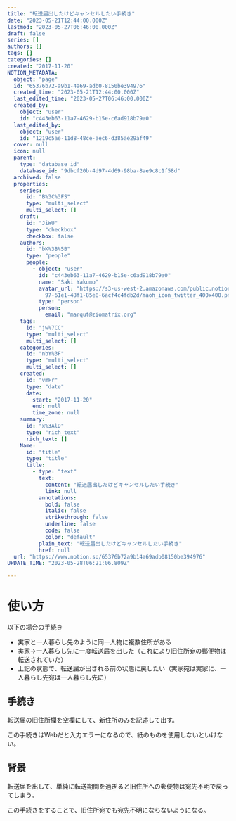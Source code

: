 ```yaml
---
title: "転送届出したけどキャンセルしたい手続き"
date: "2023-05-21T12:44:00.000Z"
lastmod: "2023-05-27T06:46:00.000Z"
draft: false
series: []
authors: []
tags: []
categories: []
created: "2017-11-20"
NOTION_METADATA:
  object: "page"
  id: "65376b72-a9b1-4a69-adb0-8150be394976"
  created_time: "2023-05-21T12:44:00.000Z"
  last_edited_time: "2023-05-27T06:46:00.000Z"
  created_by:
    object: "user"
    id: "c443eb63-11a7-4629-b15e-c6ad918b79a0"
  last_edited_by:
    object: "user"
    id: "1219c5ae-11d8-48ce-aec6-d385ae29af49"
  cover: null
  icon: null
  parent:
    type: "database_id"
    database_id: "9dbcf20b-4d97-4d69-98ba-8ae9c8c1f58d"
  archived: false
  properties:
    series:
      id: "B%3C%3FS"
      type: "multi_select"
      multi_select: []
    draft:
      id: "JiWU"
      type: "checkbox"
      checkbox: false
    authors:
      id: "bK%3B%5B"
      type: "people"
      people:
        - object: "user"
          id: "c443eb63-11a7-4629-b15e-c6ad918b79a0"
          name: "Saki Yakumo"
          avatar_url: "https://s3-us-west-2.amazonaws.com/public.notion-static.com/3ad1c4\
            97-61e1-48f1-85e8-6acf4c4fdb2d/maoh_icon_twitter_400x400.png"
          type: "person"
          person:
            email: "marqut@ziomatrix.org"
    tags:
      id: "jw%7CC"
      type: "multi_select"
      multi_select: []
    categories:
      id: "nbY%3F"
      type: "multi_select"
      multi_select: []
    created:
      id: "vmFr"
      type: "date"
      date:
        start: "2017-11-20"
        end: null
        time_zone: null
    summary:
      id: "x%3AlD"
      type: "rich_text"
      rich_text: []
    Name:
      id: "title"
      type: "title"
      title:
        - type: "text"
          text:
            content: "転送届出したけどキャンセルしたい手続き"
            link: null
          annotations:
            bold: false
            italic: false
            strikethrough: false
            underline: false
            code: false
            color: "default"
          plain_text: "転送届出したけどキャンセルしたい手続き"
          href: null
  url: "https://www.notion.so/65376b72a9b14a69adb08150be394976"
UPDATE_TIME: "2023-05-28T06:21:06.809Z"

---
```

<link rel="stylesheet" href="https://cdn.jsdelivr.net/npm/katex@0.16.2/dist/katex.min.css" integrity="sha384-bYdxxUwYipFNohQlHt0bjN/LCpueqWz13HufFEV1SUatKs1cm4L6fFgCi1jT643X" crossorigin="anonymous">


# 使い方


以下の場合の手続き

- 実家と一人暮らし先のように同一人物に複数住所がある
- 実家→一人暮らし先に一度転送届を出した（これにより旧住所宛の郵便物は転送されていた）
- 上記の状態で、転送届が出される前の状態に戻したい（実家宛は実家に、一人暮らし先宛は一人暮らし先に）

## 手続き


転送届の旧住所欄を空欄にして、新住所のみを記述して出す。


この手続きはWebだと入力エラーになるので、紙のものを使用しないといけない。


## 背景


転送届を出して、単純に転送期間を過ぎると旧住所への郵便物は宛先不明で戻ってしまう。


この手続きをすることで、旧住所宛でも宛先不明にならないようになる。

